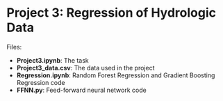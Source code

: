 # Project 3: Regression of Hydrologic Data
Files:
* **Project3.ipynb**: The task
* **Project3_data.csv**: The data used in the project
* **Regression.ipynb**: Random Forest Regression and Gradient Boosting Regression code
* **FFNN.py**: Feed-forward neural network code
